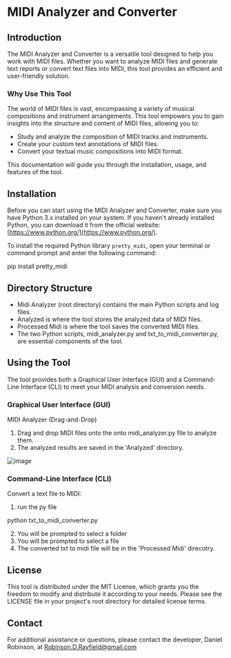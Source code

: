 # MIDI Analyzer and Converter

## Introduction

The MIDI Analyzer and Converter is a versatile tool designed to help you work with MIDI files. Whether you want to analyze MIDI files and generate text reports or convert text files into MIDI, this tool provides an efficient and user-friendly solution.

### Why Use This Tool

The world of MIDI files is vast, encompassing a variety of musical compositions and instrument arrangements. This tool empowers you to gain insights into the structure and content of MIDI files, allowing you to:

- Study and analyze the composition of MIDI tracks and instruments.
- Create your custom text annotations of MIDI files.
- Convert your textual music compositions into MIDI format.

This documentation will guide you through the installation, usage, and features of the tool.

## Installation

Before you can start using the MIDI Analyzer and Converter, make sure you have Python 3.x installed on your system. If you haven't already installed Python, you can download it from the official website: [https://www.python.org/](https://www.python.org/).

To install the required Python library `pretty_midi`, open your terminal or command prompt and enter the following command:

pip install pretty_midi

## Directory Structure

- Midi Analyzer (root directory) contains the main Python scripts and log files.
- Analyzed is where the tool stores the analyzed data of MIDI files.
- Processed Midi is where the tool saves the converted MIDI files.
- The two Python scripts, midi_analyzer.py and txt_to_midi_converter.py, are essential components of the tool.

## Using the Tool

The tool provides both a Graphical User Interface (GUI) and a Command-Line Interface (CLI) to meet your MIDI analysis and conversion needs.

### Graphical User Interface (GUI)

MIDI Analyzer (Drag-and-Drop)

1. Drag and drop MIDI files onto the onto midi_analyzer.py file to analyze them.
2. The analyzed results are saved in the 'Analyzed' directory.

![image](https://github.com/DrayfieldR/MidiAnalyzer/assets/148846964/837f77fd-9f84-4cc8-b91e-6e2c314e9b0c)

### Command-Line Interface (CLI)

Convert a text file to MIDI:

1. run the py file

python txt_to_midi_converter.py

2. You will be prompted to select a folder
3. You will be prompted to select a file
4. The converted txt to midi file will be in the 'Processed Midi' direcotry.

## License

This tool is distributed under the MIT License, which grants you the freedom to modify and distribute it according to your needs. Please see the LICENSE file in your project's root directory for detailed license terms.

## Contact

For additional assistance or questions, please contact the developer, Daniel Robinson, at Robinson.D.Rayfield@gmail.com
